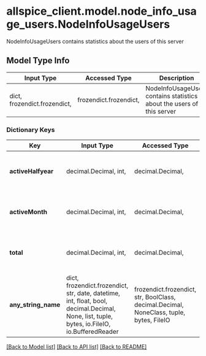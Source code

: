 # allspice_client.model.node_info_usage_users.NodeInfoUsageUsers

NodeInfoUsageUsers contains statistics about the users of this server

## Model Type Info
Input Type | Accessed Type | Description | Notes
------------ | ------------- | ------------- | -------------
dict, frozendict.frozendict,  | frozendict.frozendict,  | NodeInfoUsageUsers contains statistics about the users of this server | 

### Dictionary Keys
Key | Input Type | Accessed Type | Description | Notes
------------ | ------------- | ------------- | ------------- | -------------
**activeHalfyear** | decimal.Decimal, int,  | decimal.Decimal,  |  | [optional] value must be a 64 bit integer
**activeMonth** | decimal.Decimal, int,  | decimal.Decimal,  |  | [optional] value must be a 64 bit integer
**total** | decimal.Decimal, int,  | decimal.Decimal,  |  | [optional] value must be a 64 bit integer
**any_string_name** | dict, frozendict.frozendict, str, date, datetime, int, float, bool, decimal.Decimal, None, list, tuple, bytes, io.FileIO, io.BufferedReader | frozendict.frozendict, str, BoolClass, decimal.Decimal, NoneClass, tuple, bytes, FileIO | any string name can be used but the value must be the correct type | [optional]

[[Back to Model list]](../../README.md#documentation-for-models) [[Back to API list]](../../README.md#documentation-for-api-endpoints) [[Back to README]](../../README.md)


